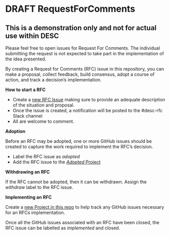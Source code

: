 # DRAFT RequestForComments

## This is a demonstration only and not for actual use within DESC

Please feel free to open issues for Request For Comments. The individual submitting the request is not expected to take part in the implementation of the idea presented.

By creating a Request for Comments (RFC) issue in this repository, you can make a proposal, collect feedback, build consensus, adopt a course of action, and track a decision’s implementation.


**How to start a RFC**
* Create a [new RFC Issue](https://github.com/LSSTDESC/RequestForComments/issues) making sure to provide an adequate description of the situation and proposal.
* Once the issue is created, a notification will be posted to the #desc-rfc Slack channel
* All are welcome to comment.


**Adoption**

Before an RFC may be adopted, one or more GitHub issues should be created to capture the work required to implement the RFC’s decision.

* Label the RFC issue as *adopted* 
* Add the RFC issue to the [*Adopted* Project](https://github.com/LSSTDESC/RequestForComments/projects/1)

**Withdrawing an RFC**

If the RFC cannot be adopted, then it can be withdrawn. Assign the *withdraw* label to the RFC issue.

**Implementing an RFC**

Create a [new Project in this repo](https://github.com/LSSTDESC/RequestForComments/projects) to help track any GitHub issues necessary for an RFCs implementation.

Once all the GitHub issues associated with an RFC have been closed, the RFC issue can be labelled as *implemented* and closed.

